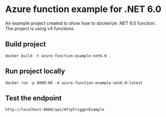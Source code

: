 # Azure function example for .NET 6.0
An example project created to show how to dockerize .NET 6.0 function.
The project is using v4 functions.

## Build project
```
docker build -t azure-function-example-net6.0 .
```

## Run project locally
```
docker run -p 8080:80 -d azure-function-example-net6.0:latest
```

## Test the endpoint
```
http://localhost:8080/api/HttpTriggerExample
```